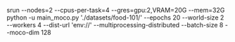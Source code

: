 srun --nodes=2 --cpus-per-task=4 --gres=gpu:2,VRAM=20G --mem=32G python -u main_moco.py './datasets/food-101/' --epochs 20 --world-size 2 --workers 4 --dist-url 'env://' --multiprocessing-distributed --batch-size 8 --moco-dim 128